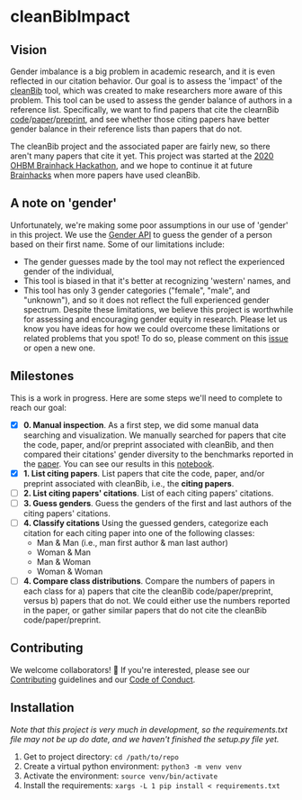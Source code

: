 # cleanBibImpact

## Vision
Gender imbalance is a big problem in academic research, and it is even reflected in our citation behavior. Our goal is to assess the 'impact' of the [cleanBib](https://github.com/dalejn/cleanBib) tool, which was created to make researchers more aware of this problem. This tool can be used to assess the gender balance of authors in a reference list. Specifically, we want to find papers that cite the clearnBib [code](https://doi.org/10.5281/zenodo.3672109)/[paper](https://doi.org/10.1038/s41593-020-0658-y)/[preprint](https://doi.org/10.1101/2020.01.03.894378), and see whether those citing papers have better gender balance in their reference lists than papers that do not. 

The cleanBib project and the associated paper are fairly new, so there aren't many papers that cite it yet. This project was started at the [2020 OHBM Brainhack Hackathon](https://ohbm.github.io/hackathon2020/), and we hope to continue it at future [Brainhacks](https://brainhack.org/) when more papers have used cleanBib. 

## A note on 'gender'
Unfortunately, we're making some poor assumptions in our use of 'gender' in this project. We use the [Gender API](https://gender-api.com/) to guess the gender of a person based on their first name. Some of our limitations include:
- The gender guesses made by the tool may not reflect the experienced gender of the individual, 
- This tool is biased in that it's better at recognizing 'western' names, and 
- This tool has only 3 gender categories ("female", "male", and "unknown"), and so it does not reflect the full experienced gender spectrum. 
Despite these limitations, we believe this project is worthwhile for assessing and encouraging gender equity in research. Please let us know you have ideas for how we could overcome these limitations or related problems that you spot! To do so, please comment on this [issue](https://github.com/koudyk/cleanBibImpact/issues/7) or open a new one. 

## Milestones
This is a work in progress. Here are some steps we'll need to complete to reach our goal: 
- [x] **0. Manual inspection**. As a first step, we did some manual data searching and visualization. We manually searched for papers that cite the code, paper, and/or preprint associated with cleanBib, and then compared their citations' gender diversity to the benchmarks reported in the [paper](https://doi.org/10.1038/s41593-020-0658-y). You can see our results in this [notebook](https://github.com/koudyk/cleanBibImpact/blob/master/src/visualization/visualize_manual_data.ipynb).
- [x] **1. List citing papers**. List papers that cite the code, paper, and/or preprint associated with cleanBib, i.e., the **citing papers**.
- [ ] **2. List citing papers' citations**. List of each citing papers' citations.
- [ ] **3. Guess genders**. Guess the genders of the first and last authors of the  citing papers' citations.
- [ ] **4. Classify citations** Using the guessed genders, categorize each citation for each citing paper into one of the following classes:
  - Man & Man (i.e., man first author & man last author)
  - Woman & Man
  - Man & Woman
  - Woman & Woman
- [ ] **4. Compare class distributions**. Compare the numbers of papers in each class for a) papers that cite the cleanBib code/paper/preprint, versus b) papers that do not. We could either use the numbers reported in the paper, or gather similar papers that do not cite the cleanBib code/paper/preprint. 

## Contributing
We welcome collaborators! 🤗
If you're interested, please see our [Contributing](https://github.com/koudyk/cleanBibImpact/blob/master/CONTRIBUTING.md) guidelines and our [Code of Conduct](https://github.com/koudyk/cleanBibImpact/blob/master/CODE_OF_CONDUCT.md).


## Installation
*Note that this project is very much in development, so the requirements.txt file may not be up do date, and we haven't finished the setup.py file yet.*

1. Get to project directory: `cd /path/to/repo`
2. Create a virtual python environment: `python3 -m venv venv`
3. Activate the environment: `source venv/bin/activate`
4. Install the requirements: `xargs -L 1 pip install < requirements.txt`